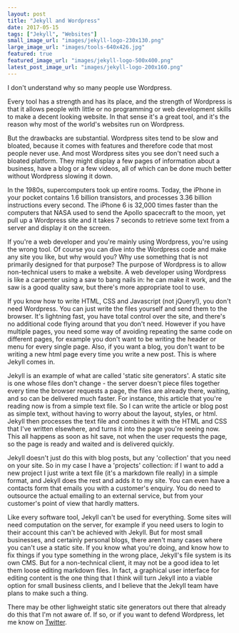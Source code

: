 ```yaml
---
layout: post
title: "Jekyll and Wordpress"
date: 2017-05-15
tags: ["Jekyll", "Websites"]
small_image_url: "images/jekyll-logo-230x130.png"
large_image_url: "images/tools-640x426.jpg"
featured: true
featured_image_url: "images/jekyll-logo-500x400.png"
latest_post_image_url: "images/jekyll-logo-200x160.png"
---
```


I don't understand why so many people use Wordpress. 

Every tool has a strength and has its place, and the strength of Wordpress is that it allows people with little or no programming or web development skills to make a decent looking website. In that sense it's a great tool, and it's the reason why most of the world's websites run on Wordpress. 

But the drawbacks are substantial. Wordpress sites tend to be slow and bloated, because it comes with features and therefore code that most people never use. And most Wordpress sites you see don't need such a bloated platform. They might display a few pages of information about a business, have a blog or a few videos, all of which can be done much better without Wordpress slowing it down. 

In the 1980s, supercomputers took up entire rooms. Today, the iPhone in your pocket contains 1.6 billion transistors, and processes 3.36 billion instructions every second. The iPhone 6 is 32,000 times faster than the computers that NASA used to send the Apollo spacecraft to the moon, yet pull up a Wordpress site and it takes 7 seconds to retrieve some text from a server and display it on the screen.

If you're a web developer and you're mainly using Wordpress, you're using the wrong tool. Of course you can dive into the Wordpress code and make any site you like, but why would you? Why use something that is not primarily designed for that purpose? The purpose of Wordpress is to allow non-technical users to make a website. A web developer using Wordpress is like a carpenter using a saw to bang nails in: he can make it work, and the saw is a good quality saw, but there's more appropriate tool to use.

If you know how to write HTML, CSS and Javascript (not jQuery!), you don't need Wordpress. You can just write the files yourself and send them to the browser. It's lightning fast, you have total control over the site, and there's no additional code flying around that you don't need. However if you have multiple pages, you need some way of avoiding repeating the same code on different pages, for example you don't want to be writing the header or menu for every single page. Also, if you want a blog, you don't want to be writing a new html page every time you write a new post. This is where Jekyll comes in.

Jekyll is an example of what are called 'static site generators'. A static site is one whose files don't change - the server doesn't piece files together every time the browser requests a page, the files are already there, waiting, and so can be delivered much faster. For instance, this article that you're reading now is from a simple text file. So I can write the article or blog post as simple text, without having to worry about the layout, styles, or html. Jekyll then processes the text file and combines it with the HTML and CSS that I've written elsewhere, and turns it into the page you're seeing now. This all happens as soon as hit save, not when the user requests the page, so the page is ready and waited and is delivered quickly.

Jekyll doesn't just do this with blog posts, but any 'collection' that you need on your site. So in my case I have a 'projects' collection: if I want to add a new project I just write a text file (it's a markdown file really) in a simple format, and Jekyll does the rest and adds it to my site. You can even have a contacts form that emails you with a customer's enquiry. You do need to outsource the actual emailing to an external service, but from your customer's point of view that hardly matters.

Like every software tool, Jekyll can't be used for everything. Some sites will need computation on the server, for example if you need users to login to their account this can't be achieved with Jekyll. But for most small businesses, and certainly personal blogs, there aren't many cases where you can't use a static site. If you know what you're doing, and know how to fix things if you type something in the wrong place, Jekyll's file system is its own CMS. But for a non-technical client, it may not be a good idea to let them loose editing markdown files. In fact, a graphical user interface for editing content is the one thing that I think will turn Jekyll into a viable option for small business clients, and I believe that the Jekyll team have plans to make such a thing.

There may be other lighweight static site generators out there that already do this that I'm not aware of. If so, or if you want to defend Wordpress, let me know on [Twitter](https://twitter.com/1andydavies1).